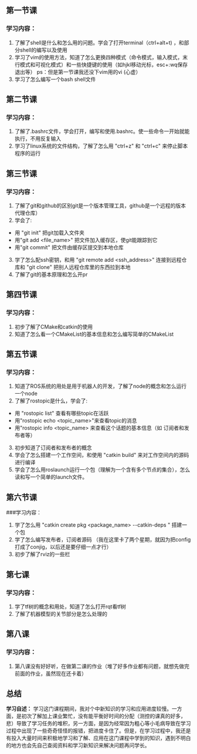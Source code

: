## 第一节课

### 学习内容：
1. 了解了shell是什么和怎么用的问题。学会了打开terminal（ctrl+alt+t) ，和部分shell的编写以及使用
2. 学习了vim的使用方法，知道了怎么更换四种模式（命令模式，输入模式，末行模式和可视化模式）和一些快捷键的使用（如hjkl移动光标，esc+:wq保存退出等） ps：但是第一节课我还没下vim用的vi (心虚）
3. 学习了怎么编写一个bash shell文件

## 第二节课

### 学习内容：
1. 了解了.bashrc文件，学会打开，编写和使用.bashrc。使一些命令一开始就能执行，不用反复输入
2. 学习了linux系统的文件结构，了解了怎么用 "ctrl+z" 和 "ctrl+c" 来停止脚本程序的运行

## 第三节课

### 学习内容：
1. 了解了git和github的区别git是一个版本管理工具，github是一个远程的版本代理仓库）
2. 学会了:
 - 用 "git init" 把git加载入文件夹
 - 用"git add <file_name>" 把文件加入缓存区，使git能跟踪到它
 - 用"git commit" 把文件由缓存区提交到本地仓库
3. 学了怎么配ssh密钥，和用 "git remote add <ssh_address>" 连接到远程仓库和 "git clone" 把别人远程仓库里的东西拉到本地
4. 了解了git的基本原理和怎么开pr

## 第四节课

### 学习内容：
1. 初步了解了CMake和catkin的使用
2. 知道了怎么看一个CMakeList的基本信息和怎么编写简单的CMakeList

## 第五节课

### 学习内容：
1. 知道了ROS系统的用处是用于机器人的开发，了解了node的概念和怎么运行一个node
2. 了解了rostopic是什么，学会了:
 - 用 "rostopic list" 查看有哪些topic在活跃
 - 用"rostopic echo <topic_name>"来查看topic的消息 
 - 用"rostopic info <topic_name> 来查看这个话题的基本信息（如 订阅者和发布者等）
3. 初步知道了订阅者和发布者的概念
4. 学会了怎么搭建一个工作空间，和使用 "catkin build" 来对工作空间内的源码进行编译
5. 学会了怎么用roslaunch运行一个包（理解为一个含有多个节点的集合），怎么读和写一个简单的launch文件。

## 第六节课

###学习内容：
1. 学了怎么用 "catkin create pkg <package_name> --catkin-deps <dependencies>"  搭建一个包
2. 学了怎么编写发布者，订阅者源码 （我在这里卡了两个星期，就因为把config打成了conjig，以后还是要仔细一点才行）
3. 初步了解了rviz的一些栏 

## 第七课

### 学习内容：
1. 学了tf树的概念和用处，知道了怎么打开rqt看tf树
2. 了解了机器模型的关节部分是怎么处理的

## 第八课

### 学习内容：
1. 第八课没有好好听，在做第二课的作业（堆了好多作业都有问题，就想先做完前面的作业，虽然现在还卡着）

## 总结
**学习自述：** 学习这门课程期间，我对个中新知识的学习和应用进度较慢。一方面，是初次了解加上课业繁忙，没有能平衡好时间的分配（测控的课真的好多，悲）导致了学习任务的堆积，另一方面，是因为经常因为粗心等小毛病导致在学习过程中出现了一些奇奇怪怪的报错，把进度卡住了。但是，在学习过程中，我还是有投入大量时间来积极地学习和了解、应用在这门课程中学到的知识，遇到不明白的地方也会先自己查阅资料和学习新知识来解决问题再问学长。
